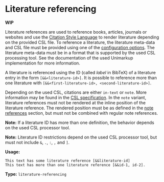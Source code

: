 # Literature referencing

**WIP**

Literature references are used to reference books, articles, journals or websites and use the [Citation Style Language](https://citationstyles.org/) to render literature depending on the provided CSL file.
To reference a literature, the literature meta-data and CSL file must be provided using one of the [configuration options](/configuration/README).
The literature meta-data must be in a format that is supported by the used CSL processing tool. See the documentation of the used Unimarkup implementation for more information.

A literature is referenced using the ID (called *label* in BibTeX) of a literature entry in the form `[&&<literature-id>]`.
It is possible to reference more than one literature with `[&&<first-literature-id>, <second-literature-id>]`.

Depending on the used CSL, citations are either `in-text` or `note`. More information may be found in the [CSL specification](https://docs.citationstyles.org/en/1.0.1/specification.html).
In the `note` variant, literature references must not be rendered at the inline position of the literature reference. The rendered position must be as defined in the [note references](/markup/inlines/boxes/referencing/note-reference) section, but must not be combined with regular note references.

**Note:** If a literature ID has more than one definition, the behavior depends on the used CSL processor tool.

**Note:** Literature ID restrictions depend on the used CSL processor tool, but must not include `&`, `.`, `:`, `,` and `]`.

**Usage:**

```
This text has some literature reference [&&literature-id]
This text has more than one literature reference [&&id-1, id-2].
```

**Type:** `literature-referencing`
